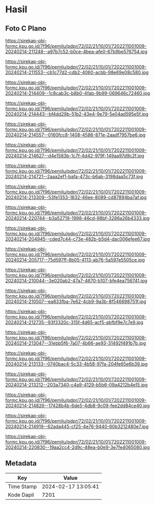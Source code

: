 # Hasil

## Foto C Plano

https://sirekap-obj-formc.kpu.go.id/7f96/pemilu/pdpr/72/02/21/10/01/7202211001009-20240214-211248--a97b7c52-b0ce-4bea-afe0-67b9be576754.jpg

https://sirekap-obj-formc.kpu.go.id/7f96/pemilu/pdpr/72/02/21/10/01/7202211001009-20240214-211553--cb1c77d2-cdb2-4060-acbb-98e69e08c580.jpg

https://sirekap-obj-formc.kpu.go.id/7f96/pemilu/pdpr/72/02/21/10/01/7202211001009-20240214-214409--1c8cab3c-b8b0-4fab-9b99-069646c72460.jpg

https://sirekap-obj-formc.kpu.go.id/7f96/pemilu/pdpr/72/02/21/10/01/7202211001009-20240214-214443--bf4dd29b-51b2-43e4-9e79-5e04ad595e5f.jpg

https://sirekap-obj-formc.kpu.go.id/7f96/pemilu/pdpr/72/02/21/10/01/7202211001009-20240214-214557--0160fcc8-1408-4586-871e-2aadf7957be6.jpg

https://sirekap-obj-formc.kpu.go.id/7f96/pemilu/pdpr/72/02/21/10/01/7202211001009-20240214-214627--d4e1583b-1c7f-4d42-979f-149aa97d9c2f.jpg

https://sirekap-obj-formc.kpu.go.id/7f96/pemilu/pdpr/72/02/21/10/01/7202211001009-20240214-214721--2aaa2ef1-bafa-473c-b6ab-3198daa5c73f.jpg

https://sirekap-obj-formc.kpu.go.id/7f96/pemilu/pdpr/72/02/21/10/01/7202211001009-20240214-213309--53fe1353-1832-46ee-8089-cd87894ba7af.jpg

https://sirekap-obj-formc.kpu.go.id/7f96/pemilu/pdpr/72/02/21/10/01/7202211001009-20240214-220744--b3a52719-1998-46cd-98bf-3286a26b4333.jpg

https://sirekap-obj-formc.kpu.go.id/7f96/pemilu/pdpr/72/02/21/10/01/7202211001009-20240214-204945--cded7c44-c73e-482b-b5d4-dac006efee67.jpg

https://sirekap-obj-formc.kpu.go.id/7f96/pemilu/pdpr/72/02/21/10/01/7202211001009-20240214-205717--75d597ff-8b05-4113-ab76-5a597e5505ce.jpg

https://sirekap-obj-formc.kpu.go.id/7f96/pemilu/pdpr/72/02/21/10/01/7202211001009-20240214-210044--3e020ab2-47a7-4670-b107-bfe4ea756741.jpg

https://sirekap-obj-formc.kpu.go.id/7f96/pemilu/pdpr/72/02/21/10/01/7202211001009-20240214-210507--ea833fba-7e62-4cb9-9a3b-8f546698751f.jpg

https://sirekap-obj-formc.kpu.go.id/7f96/pemilu/pdpr/72/02/21/10/01/7202211001009-20240214-212735--93f3320c-315f-4d65-acf5-abfbf9e7c7e9.jpg

https://sirekap-obj-formc.kpu.go.id/7f96/pemilu/pdpr/72/02/21/10/01/7202211001009-20240214-213047--31ebb5f6-7a07-4b66-ae93-31492f491b7b.jpg

https://sirekap-obj-formc.kpu.go.id/7f96/pemilu/pdpr/72/02/21/10/01/7202211001009-20240214-213133--0740bac4-5c33-4b58-97fa-204fe65e6b39.jpg

https://sirekap-obj-formc.kpu.go.id/7f96/pemilu/pdpr/72/02/21/10/01/7202211001009-20240214-213212--203a7340-c4a9-4129-b5b6-09a4212b4e15.jpg

https://sirekap-obj-formc.kpu.go.id/7f96/pemilu/pdpr/72/02/21/10/01/7202211001009-20240214-214826--17428b4b-6de5-4db8-9c09-fee2dd84ce40.jpg

https://sirekap-obj-formc.kpu.go.id/7f96/pemilu/pdpr/72/02/21/10/01/7202211001009-20240214-214919--62ada445-cf25-4e76-9440-60b3212480e7.jpg

https://sirekap-obj-formc.kpu.go.id/7f96/pemilu/pdpr/72/02/21/10/01/7202211001009-20240214-220830--19aa2cc4-2d9c-48ea-b0e9-3e7fe4065080.jpg


## Metadata

| Key        | Value               |
| ---------- | ------------------- |
| Time Stamp | 2024-02-17 13:05:41 |
| Kode Dapil | 7201                |



